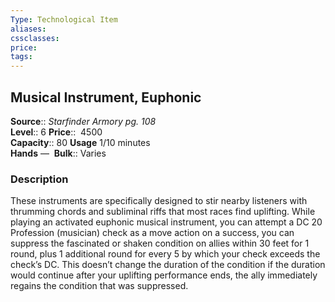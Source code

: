 ```yaml
---
Type: Technological Item
aliases:
cssclasses:
price: 
tags:
---
```

## Musical Instrument, Euphonic

**Source**:: _Starfinder Armory pg. 108_  
**Level**:: 6
**Price**::  4500  
**Capacity**:: 80 **Usage** 1/10 minutes  
**Hands** — 
**Bulk**:: Varies

### Description

These instruments are specifically designed to stir nearby listeners with thrumming chords and subliminal riffs that most races find uplifting. While playing an activated euphonic musical instrument, you can attempt a DC 20 Profession (musician) check as a move action on a success, you can suppress the fascinated or shaken condition on allies within 30 feet for 1 round, plus 1 additional round for every 5 by which your check exceeds the check’s DC. This doesn’t change the duration of the condition if the duration would continue after your uplifting performance ends, the ally immediately regains the condition that was suppressed.